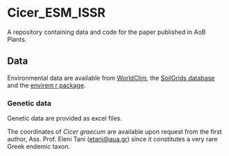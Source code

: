 # Cicer_ESM_ISSR
A repository containing data and code for the paper published in AoB Plants.  
    
## Data  
Environmental data are available from [WorldClim](https://www.worldclim.org/version1), the [SoilGrids database](https://www.soilgrids.org/#!/?lon=23.8200669&lat=38.0238274&zoom=7&layer=TAXNWRB_250m&vector=1&showInfo=1) and the [envirem r package](https://cran.r-project.org/web/packages/envirem/index.html).     
  
### Genetic data  
Genetic data are provided as excel files.
  
The coordinates of *Cicer graecum* are available upon request from the first author, Ass. Prof. Eleni Tani (<etani@aua.gr>) since it constitutes a very rare Greek endemic taxon.  

